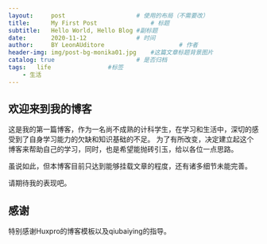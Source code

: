 ```yaml
---
layout:     post   				    # 使用的布局（不需要改）
title:      My First Post 				# 标题 
subtitle:   Hello World, Hello Blog #副标题
date:       2020-11-12 				# 时间
author:     BY LeonAUditore						# 作者
header-img: img/post-bg-monika01.jpg 	#这篇文章标题背景图片
catalog: true 						# 是否归档
tags:   life				#标签
    - 生活
---
```


## 欢迎来到我的博客
这是我的第一篇博客，作为一名尚不成熟的计科学生，在学习和生活中，深切的感受到了自身学习能力的欠缺和知识基础的不足。
为了有所改变，决定建立起这个博客来帮助自己的学习，同时，也是希望能抛砖引玉，给以各位一点思路。

虽说如此，但本博客目前只达到能够挂载文章的程度，还有诸多细节未能完善。

请期待我的表现吧。

## 感谢
特别感谢Huxpro的博客模板以及qiubaiying的指导。